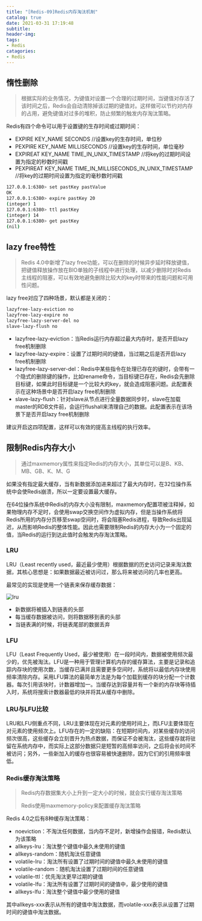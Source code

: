 ```yaml
---
title: "[Redis-09]Redis内存淘汰机制"
catalog: true
date: 2021-03-31 17:19:48
subtitle:
header-img:
tags:
- Redis
catagories:
- Redis
---
```


## 惰性删除

> 根据实际的业务情况，为键值对设置一个合理的过期时间，当键值对存活了该时间之后，Redis会自动清除掉该过期的键值对。这样做可以节约对内存的占用，避免键值对过多的堆积，防止频繁的触发内存淘汰策略。

Redis有四个命令可以用于设置键的生存时间或过期时间：

- EXPIRE KEY_NAME SECONDS //设置key的生存时间，单位秒
- PEXPIRE KEY_NAME MILLISECONDS //设置key的生存时间，单位毫秒
- EXPIREAT KEY_NAME TIME_IN_UNIX_TIMESTAMP //将key的过期时间设置为指定的秒数时间戳
- PEXPIREAT KEY_NAME TIME_IN_MILLISECONDS_IN_UNIX_TIMESTAMP //将key的过期时间设置为指定的毫秒数时间戳

```bash
127.0.0.1:6380> set pastKey pastValue
OK
127.0.0.1:6380> expire pastKey 20
(integer) 1
127.0.0.1:6380> ttl pastKey
(integer) 14
127.0.0.1:6380> get pastKey
(nil)
```

## lazy free特性

> Redis 4.0中新增了lazy free功能，可以在删除的时候异步延时释放键值，把键值释放操作放在BIO单独的子线程中进行处理，以减少删除时对Redis主线程的阻塞，可以有效地避免删除比较大的key时带来的性能问题和可用性问题。

lazy free对应了四种场景，默认都是关闭的：

```bash
lazyfree-lazy-eviction no
lazyfree-lazy-expire no
lazyfree-lazy-server-del no
slave-lazy-flush no
```

- lazyfree-lazy-eviction：当Redis运行内存超过最大内存时，是否开启lazy free机制删除
- lazyfree-lazy-expire：设置了过期时间的键值，当过期之后是否开启lazy free机制删除
- lazyfree-lazy-server-del：Redis中某些指令在处理已存在的键时，会带有一个隐式的删除键的操作，比如rename命令，当目标键已存在，Redis会先删除目标键，如果此时目标键是一个比较大的key，就会造成阻塞问题。此配置表示在这种场景中是否开启lazy free机制删除
- slave-lazy-flush：针对slave从节点进行全量数据同步时，slave在加载master的RDB文件前，会运行flushall来清理自己的数据。此配置表示在该场景下是否开启lazy free机制删除

建议开启这四项配置，这样可以有效的提高主线程的执行效率。

## 限制Redis内存大小

> 通过maxmemory属性来指定Redis的内存大小，其单位可以是B、KB、MB、GB、K、M、G

如果没有指定最大缓存，当有新数据添加进来超过了最大内存时，在32位操作系统中会使Redis崩溃，所以一定要设置最大缓存。

在64位操作系统中Redis的内存大小没有限制，maxmemory配置项被注释掉，如果物理内存不足时，会使用swap交换空间作为虚拟内存，但是当操作系统将Redis所用的内存分页移至swap空间时，将会阻塞Redis进程，导致Redis出现延迟，从而影响Redis的整体性能。因此也需要限制Redis的内存大小为一个固定的值，当Redis的运行到达此值时会触发内存淘汰策略。

### LRU

LRU（Least recently used，最近最少使用）根据数据的历史访问记录来淘汰数据，其核心思想是：如果数据最近被访问过，那么将来被访问的几率也更高。

最常见的实现是使用一个链表来保存缓存数据：

![lru](lru.png)

- 新数据将被插入到链表的头部
- 每当缓存数据被访问，则将数据移到表的头部
- 当链表满的时候，将链表尾部的数据丢弃

### LFU

LFU（Least Frequently Used，最少被使用）在一段时间内，数据被使用频次最少的，优先被淘汰。LFU是一种用于管理计算机内存的缓存算法，主要是记录和追踪内存块的使用次数，当缓存已满并且需要更多空间时，系统将以最低内存块使用频率清除内存。采用LFU算法的最简单方法是为每个加载到缓存的块分配一个计数器。每次引用该块时，计数器增加一。当缓存达到容量并有一个新的内存块等待插入时，系统将搜索计数器最低的块并将其从缓存中删除。

### LRU与LFU比较

LRU和LFU侧重点不同，LRU主要体现在对元素的使用时间上，而LFU主要体现在对元素的使用频次上。LFU存在的一定的缺陷：在短期时间内，对某些缓存的访问频次很高，这些缓存会立刻晋升为热点数据，而保证不会被淘汰，这些缓存就将驻留在系统内存中，而实际上这部分数据只是短暂的高频率访问，之后将会长时间不被访问；另外，一些新加入的缓存也很容易被快速删除，因为它们的引用频率很低。

### Redis缓存淘汰策略

> Redis内存数据集大小上升到一定大小的时候，就会实行缓存淘汰策略
>
> Redis使用maxmemory-policy来配置缓存淘汰策略

Redis 4.0之后有8种缓存淘汰策略：

- noeviction：不淘汰任何数据，当内存不足时，新增操作会报错，Redis默认为该策略
- allkeys-lru：淘汰整个键值中最久未使用的键值
- allkeys-random：随机淘汰任意键值
- volatile-lru：淘汰所有设置了过期时间的键值中最久未使用的键值
- volatile-random：随机淘汰设置了过期时间的任意键值
- volatile-ttl：优先淘汰更早过期的键值
- volatile-lfu：淘汰所有设置了过期时间的键值中，最少使用的键值
- allkeys-lfu：淘汰整个键值中最少使用的键值

其中allkeys-xxx表示从所有的键值中淘汰数据，而volatile-xxx表示从设置了过期时间的键值中淘汰数据。